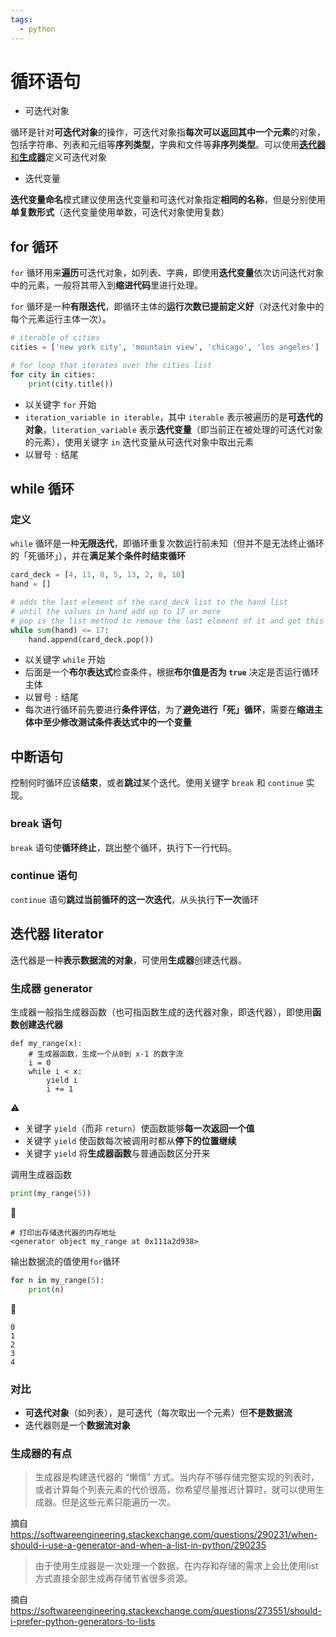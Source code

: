 ```yaml
---
tags:
  - python
---
```


# 循环语句

* 可迭代对象

循环是针对**可迭代对象**的操作，可迭代对象指**每次可以返回其中一个元素**的对象，包括字符串、列表和元组等**序列类型**，字典和文件等**非序列类型**。可以使用[**迭代器**和**生成器**](https://anandology.com/python-practice-book/iterators.html)定义可迭代对象

* 迭代变量

**迭代变量命名**模式建议使用迭代变量和可迭代对象指定**相同的名称**，但是分别使用**单复数形式**（迭代变量使用单数，可迭代对象使用复数）

## for 循环

`for` 循环用来**遍历**可迭代对象，如列表、字典，即使用**迭代变量**依次访问迭代对象中的元素，一般将其带入到**缩进代码**里进行处理。

`for` 循环是一种**有限迭代**，即循环主体的**运行次数已提前定义好**（对迭代对象中的每个元素运行主体一次）。

```python
# iterable of cities
cities = ['new york city', 'mountain view', 'chicago', 'los angeles']

# for loop that iterates over the cities list
for city in cities:
    print(city.title())
```

* 以关键字 `for` 开始
* `iteration_variable in iterable`，其中 `iterable` 表示被遍历的是**可迭代的对象**，`literation_variable` 表示**迭代变量**（即当前正在被处理的可迭代对象的元素），使用关键字 `in` 迭代变量从可迭代对象中取出元素
* 以冒号 `:` 结尾


## while 循环

### 定义
`while` 循环是一种**无限迭代**，即循环重复次数运行前未知（但并不是无法终止循环的「死循环」），并在**满足某个条件时结束循环**

```python
card_deck = [4, 11, 8, 5, 13, 2, 8, 10]
hand = []

# adds the last element of the card_deck list to the hand list
# until the values in hand add up to 17 or more
# pop is the list method to remove the last element of it and get this element
while sum(hand) <= 17:
    hand.append(card_deck.pop())
```

* 以关键字 `while` 开始
* 后面是一个**布尔表达式**检查条件，根据**布尔值是否为 `true`** 决定是否运行循环主体
* 以冒号 `:` 结尾
* 每次进行循环前先要进行**条件评估**，为了**避免进行「死」循环**，需要在**缩进主体中至少修改测试条件表达式中的一个变量**

## 中断语句
控制何时循环应该**结束**，或者**跳过**某个迭代。使用关键字 `break` 和 `continue` 实现。

### break 语句
`break` 语句使**循环终止**，跳出整个循环，执行下一行代码。

### continue 语句
`continue` 语句**跳过当前循环的这一次迭代**，从头执行**下一次**循环


## 迭代器 literator
迭代器是一种**表示数据流的对象**，可使用**生成器**创建迭代器。

### 生成器 generator
生成器一般指生成器函数（也可指函数生成的迭代器对象，即迭代器），即使用**函数创建迭代器**

```pyhton
def my_range(x):
    # 生成器函数，生成一个从0到 x-1 的数字流
    i = 0
    while i < x:
        yield i
        i += 1
```

:warning:
* 关键字 `yield`（而非 `return`）使函数能够**每一次返回一个值**
* 关键字 `yield` 使函数每次被调用时都从**停下的位置继续**
* 关键字 `yield` 将**生成器函数**与普通函数区分开来

调用生成器函数

```python
print(my_range(5))
```

:hammer:
```shell
# 打印出存储迭代器的内存地址
<generator object my_range at 0x111a2d938>
```

输出数据流的值使用`for`循环
```python
for n in my_range(5):
    print(n)
```

:hammer:

```shell
0
1
2
3
4
```

### 对比
* **可迭代对象**（如列表），是可迭代（每次取出一个元素）但**不是数据流**
* 迭代器则是一个**数据流对象**

### 生成器的有点
> 生成器是构建迭代器的 “懒惰” 方式。当内存不够存储完整实现的列表时，或者计算每个列表元素的代价很高，你希望尽量推迟计算时，就可以使用生成器。但是这些元素只能遍历一次。

摘自 https://softwareengineering.stackexchange.com/questions/290231/when-should-i-use-a-generator-and-when-a-list-in-python/290235

> 由于使用生成器是一次处理一个数据，在内存和存储的需求上会比使用list方式直接全部生成再存储节省很多资源。

摘自 https://softwareengineering.stackexchange.com/questions/273551/should-i-prefer-python-generators-to-lists
